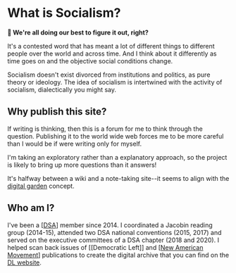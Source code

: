 <!-- <img src="attachments/foam-icon.png" width=100 align="left"> -->

# What is Socialism?

**👋 We're all doing our best to figure it out, right?**

It's a contested word that has meant a lot of different things to different people over the world and across time. And I think about it differently as time goes on and the objective social conditions change. 

Socialism doesn't exist divorced from institutions and politics, as pure theory or ideology. The idea of socialism is intertwined with the activity of socialism, dialectically you might say.

## Why publish this site?

If writing is thinking, then this is a forum for me to think through the question. Publishing it to the world wide web forces me to be more careful than I would be if were writing only for myself.

I'm taking an exploratory rather than a explanatory approach, so the project is likely to bring up more questions than it answers!

It's halfway between a wiki and a note-taking site--it seems to align with the [digital garden](https://maggieappleton.com/garden-history) concept.

## Who am I?

I've been a [[DSA]] member since 2014. I coordinated a Jacobin reading group (2014-15), attended two DSA national conventions (2015, 2017) and served on the executive committees of a DSA chapter (2018 and 2020). I helped scan back issues of [[Democratic Left]] and [[New American Movement]] publications to create the digital archive that you can find on the [DL website](https://democraticleft.dsausa.org/issues/page/18/).

[//begin]: # "Autogenerated link references for markdown compatibility"
[DSA]: docs/DSA.md "DSA"
[New American Movement]: <New American Movement.md> "New American Movement"
[//end]: # "Autogenerated link references"
